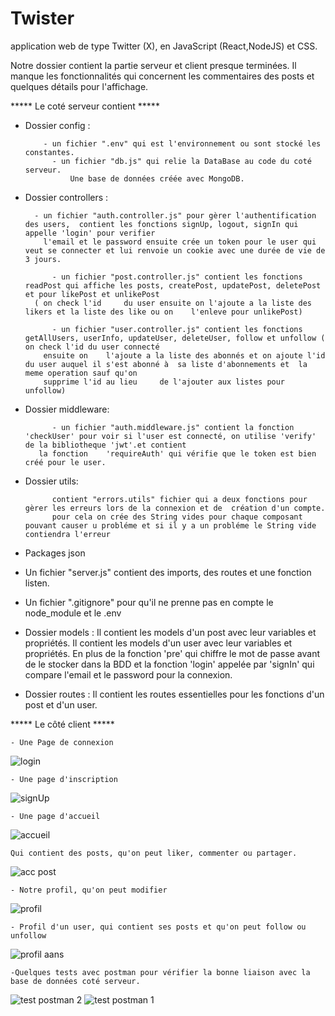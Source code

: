 # Twister
application web de type Twitter (X), en JavaScript (React,NodeJS) et CSS.

Notre dossier contient la partie serveur et client presque terminées. Il manque les fonctionnalités qui concernent les commentaires des posts et quelques détails pour l'affichage.


***** Le coté serveur contient  *****

- Dossier config :
  
  		  - un fichier ".env" qui est l'environnement ou sont stocké les constantes.
    		- un fichier "db.js" qui relie la DataBase au code du coté serveur.
        		Une base de données créée avec MongoDB.

- Dossier controllers :
  
        - un fichier "auth.controller.js" pour gèrer l'authentification des users,  contient les fonctions signUp, logout, signIn qui appelle 'login' pour verifier
          l'email et le password ensuite crée un token pour le user qui veut se connecter et lui renvoie un cookie avec une durée de vie de 3 jours.

		    - un fichier "post.controller.js" contient les fonctions readPost qui affiche les posts, createPost, updatePost, deletePost et pour likePost et unlikePost
        ( on check l'id 	du user ensuite on l'ajoute a la liste des likers et la liste des like ou on 	l'enleve pour unlikePost)

		    - un fichier "user.controller.js" contient les fonctions getAllUsers, userInfo, updateUser, deleteUser, follow et unfollow ( on check l'id du user connecté
          ensuite on 	l'ajoute a la liste des abonnés et on ajoute l'id du user auquel il s'est abonné à 	sa liste d'abonnements et  la meme operation sauf qu'on
          supprime l'id au lieu 	de l'ajouter aux listes pour unfollow)

- Dossier middleware:
  
		    - un fichier "auth.middleware.js" contient la fonction 'checkUser' pour voir si l'user est connecté, on utilise 'verify' de la bibliotheque 'jwt'.et contient
         la fonction 	'requireAuth' qui vérifie que le token est bien créé pour le user.

- Dossier utils:
  
	    	contient "errors.utils" fichier qui a deux fonctions pour gèrer les erreurs lors de la connexion et de  création d'un compte.
		    pour cela on crée des String vides pour chaque composant pouvant causer u probléme et si il y a un probléme le String vide contiendra l'erreur 

- Packages json 

- Un fichier "server.js" contient des imports, des routes et une fonction listen.

- Un fichier ".gitignore" pour qu'il ne prenne pas en compte le node_module et le .env

- Dossier models :
  	Il contient les models d'un post avec leur variables et propriétés.
	  Il contient les models d'un user avec leur variables et propriétés. En plus de la fonction 'pre' qui chiffre le mot de passe avant de le stocker dans
    la BDD et la fonction 'login' appelée par 'signIn' qui compare l'email et le password pour la connexion.

- Dossier routes :	Il contient les routes essentielles pour les fonctions d'un post et d'un user.

***** Le côté client *****

	- Une Page de connexion
 
![login](https://github.com/Rachid-kara-mostefa/Twister/assets/153507294/c10fb9e7-072d-474c-9778-22e3e73f4a47)

 	- Une page d'inscription
  
![signUp](https://github.com/Rachid-kara-mostefa/Twister/assets/153507294/ee41ba43-c0d4-4fa1-9aa5-e0a664497321)

	- Une page d'accueil

 ![accueil](https://github.com/Rachid-kara-mostefa/Twister/assets/153507294/f389263d-34a2-4415-a011-a02e77d1be15)

 	Qui contient des posts, qu'on peut liker, commenter ou partager.
 ![acc post](https://github.com/Rachid-kara-mostefa/Twister/assets/153507294/a7d27c4a-983d-4474-a251-d636f5a04214)

	- Notre profil, qu'on peut modifier

 ![profil](https://github.com/Rachid-kara-mostefa/Twister/assets/153507294/0bd423ab-b6c0-481a-8cad-171a101dcc77)

 	- Profil d'un user, qui contient ses posts et qu'on peut follow ou unfollow

  ![profil aans](https://github.com/Rachid-kara-mostefa/Twister/assets/153507294/0319976d-9499-43d3-911f-f11e87e65d47)

  	-Quelques tests avec postman pour vérifier la bonne liaison avec la base de données coté serveur.
   
![test postman 2](https://github.com/Rachid-kara-mostefa/Twister/assets/153507294/0640dd6f-e37b-47c2-8cca-95d1b67d0919)
![test postman 1](https://github.com/Rachid-kara-mostefa/Twister/assets/153507294/0c930bc0-560d-43a8-804e-313cd0b4a9ca)

